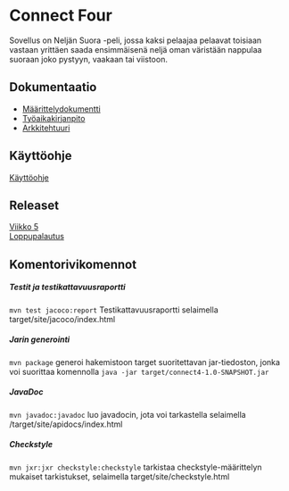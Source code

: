 # Connect Four
Sovellus on Neljän Suora -peli, jossa kaksi pelaajaa pelaavat toisiaan vastaan yrittäen saada ensimmäisenä neljä oman väristään nappulaa suoraan joko pystyyn, vaakaan tai viistoon. 

## Dokumentaatio  
* [Määrittelydokumentti](https://github.com/essipe/ohjelmistotekniikka20/blob/master/dokumentointi/vaatimusmaarittely.md)  
* [Työaikakirjanpito](https://github.com/essipe/ohjelmistotekniikka20/blob/master/dokumentointi/tyoaikakirjanpito.md)  
* [Arkkitehtuuri](https://github.com/essipe/ohjelmistotekniikka20/blob/master/dokumentointi/arkkitehtuuri.md)

## Käyttöohje
[Käyttöohje](https://github.com/essipe/ohjelmistotekniikka20/blob/master/dokumentointi/kayttoohje.md)
## Releaset
[Viikko 5](https://github.com/essipe/ohjelmistotekniikka20/releases/tag/viikko5)  
[Loppupalautus](https://github.com/essipe/ohjelmistotekniikka20/releases/tag/loppupalautus)
## Komentorivikomennot
##### Testit ja testikattavuusraportti
```mvn test jacoco:report```
Testikattavuusraportti selaimella target/site/jacoco/index.html
##### Jarin generointi
```mvn package```
generoi hakemistoon target suoritettavan jar-tiedoston, jonka voi suorittaa komennolla 
```java -jar target/connect4-1.0-SNAPSHOT.jar```
##### JavaDoc
```mvn javadoc:javadoc``` luo javadocin, jota voi tarkastella selaimella /target/site/apidocs/index.html
##### Checkstyle
```mvn jxr:jxr checkstyle:checkstyle```
tarkistaa checkstyle-määrittelyn mukaiset tarkistukset, selaimella target/site/checkstyle.html
